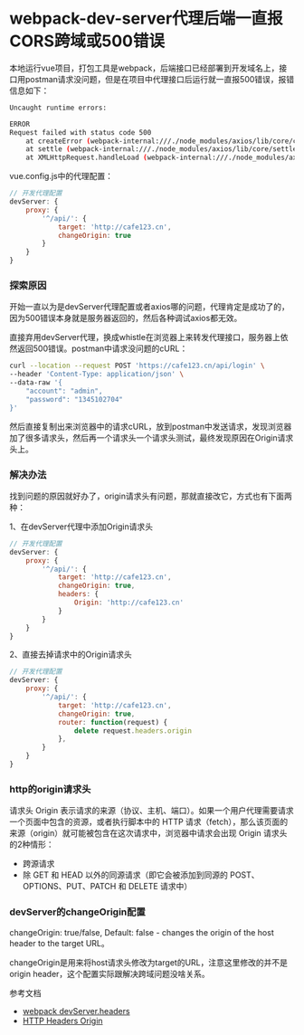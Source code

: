 # webpack-dev-server代理后端一直报CORS跨域或500错误

本地运行vue项目，打包工具是webpack，后端接口已经部署到开发域名上，接口用postman请求没问题，但是在项目中代理接口后运行就一直报500错误，报错信息如下：

```bash
Uncaught runtime errors:

ERROR
Request failed with status code 500
    at createError (webpack-internal:///./node_modules/axios/lib/core/createError.js:16:15)
    at settle (webpack-internal:///./node_modules/axios/lib/core/settle.js:17:12)
    at XMLHttpRequest.handleLoad (webpack-internal:///./node_modules/axios/lib/adapters/xhr.js:61:7)
```

vue.config.js中的代理配置：
```js
// 开发代理配置
devServer: {
    proxy: {
        '^/api/': {
            target: 'http://cafe123.cn',
            changeOrigin: true
        }
    }
}
```

### 探索原因
开始一直以为是devServer代理配置或者axios哪的问题，代理肯定是成功了的，因为500错误本身就是服务器返回的，然后各种调试axios都无效。

直接弃用devServer代理，换成whistle在浏览器上来转发代理接口，服务器上依然返回500错误。postman中请求没问题的cURL：

```bash
curl --location --request POST 'https://cafe123.cn/api/login' \
--header 'Content-Type: application/json' \
--data-raw '{
    "account": "admin",
    "password": "1345102704"
}'
```

然后直接复制出来浏览器中的请求cURL，放到postman中发送请求，发现浏览器加了很多请求头，然后再一个请求头一个请求头测试，最终发现原因在Origin请求头上。

### 解决办法
找到问题的原因就好办了，origin请求头有问题，那就直接改它，方式也有下面两种：

1、在devServer代理中添加Origin请求头
```js
// 开发代理配置
devServer: {
    proxy: {
        '^/api/': {
            target: 'http://cafe123.cn',
            changeOrigin: true,
            headers: {
                Origin: 'http://cafe123.cn'
            }
        }
    }
}
```

2、直接去掉请求中的Origin请求头
```js
// 开发代理配置
devServer: {
    proxy: {
        '^/api/': {
            target: 'http://cafe123.cn',
            changeOrigin: true,
            router: function(request) {
                delete request.headers.origin
            },
        }
    }
}
```

### http的origin请求头
请求头 Origin 表示请求的来源（协议、主机、端口）。如果一个用户代理需要请求一个页面中包含的资源，或者执行脚本中的 HTTP 请求（fetch），那么该页面的来源（origin）就可能被包含在这次请求中，浏览器中请求会出现 Origin 请求头的2种情形：

* 跨源请求
* 除 GET 和 HEAD 以外的同源请求（即它会被添加到同源的 POST、OPTIONS、PUT、PATCH 和 DELETE 请求中）

### devServer的changeOrigin配置
changeOrigin: true/false, Default: false - changes the origin of the host header to the target URL。

changeOrigin是用来将host请求头修改为target的URL，注意这里修改的并不是origin header，这个配置实际跟解决跨域问题没啥关系。

参考文档
* [webpack devServer.headers](https://webpack.js.org/configuration/dev-server/#devserverheaders)
* [HTTP Headers Origin](https://developer.mozilla.org/zh-CN/docs/Web/HTTP/Reference/Headers/Origin)